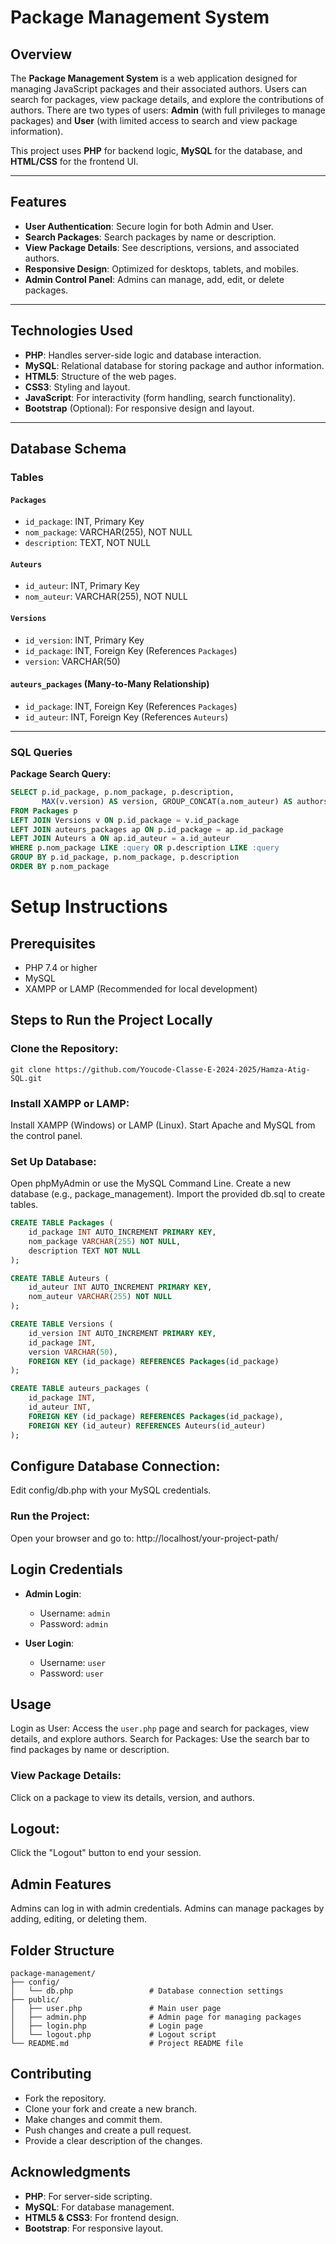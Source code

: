 # Package Management System

## Overview

The **Package Management System** is a web application designed for managing JavaScript packages and their associated authors. Users can search for packages, view package details, and explore the contributions of authors. There are two types of users: **Admin** (with full privileges to manage packages) and **User** (with limited access to search and view package information).

This project uses **PHP** for backend logic, **MySQL** for the database, and **HTML/CSS** for the frontend UI.

---

## Features

- **User Authentication**: Secure login for both Admin and User.
- **Search Packages**: Search packages by name or description.
- **View Package Details**: See descriptions, versions, and associated authors.
- **Responsive Design**: Optimized for desktops, tablets, and mobiles.
- **Admin Control Panel**: Admins can manage, add, edit, or delete packages.

---

## Technologies Used

- **PHP**: Handles server-side logic and database interaction.
- **MySQL**: Relational database for storing package and author information.
- **HTML5**: Structure of the web pages.
- **CSS3**: Styling and layout.
- **JavaScript**: For interactivity (form handling, search functionality).
- **Bootstrap** (Optional): For responsive design and layout.

---

## Database Schema

### Tables

#### `Packages`
- `id_package`: INT, Primary Key
- `nom_package`: VARCHAR(255), NOT NULL
- `description`: TEXT, NOT NULL

#### `Auteurs`
- `id_auteur`: INT, Primary Key
- `nom_auteur`: VARCHAR(255), NOT NULL

#### `Versions`
- `id_version`: INT, Primary Key
- `id_package`: INT, Foreign Key (References `Packages`)
- `version`: VARCHAR(50)

#### `auteurs_packages` (Many-to-Many Relationship)
- `id_package`: INT, Foreign Key (References `Packages`)
- `id_auteur`: INT, Foreign Key (References `Auteurs`)

---

### SQL Queries

**Package Search Query:**
```sql
SELECT p.id_package, p.nom_package, p.description, 
       MAX(v.version) AS version, GROUP_CONCAT(a.nom_auteur) AS authors
FROM Packages p
LEFT JOIN Versions v ON p.id_package = v.id_package
LEFT JOIN auteurs_packages ap ON p.id_package = ap.id_package
LEFT JOIN Auteurs a ON ap.id_auteur = a.id_auteur
WHERE p.nom_package LIKE :query OR p.description LIKE :query
GROUP BY p.id_package, p.nom_package, p.description
ORDER BY p.nom_package
```
# Setup Instructions

## Prerequisites
- PHP 7.4 or higher
- MySQL
- XAMPP or LAMP (Recommended for local development)

## Steps to Run the Project Locally

### Clone the Repository:
```
git clone https://github.com/Youcode-Classe-E-2024-2025/Hamza-Atig-SQL.git
```

### Install XAMPP or LAMP:
Install XAMPP (Windows) or LAMP (Linux).
Start Apache and MySQL from the control panel.
### Set Up Database:
Open phpMyAdmin or use the MySQL Command Line.
Create a new database (e.g., package_management).
Import the provided db.sql to create tables.

```sql
CREATE TABLE Packages (
    id_package INT AUTO_INCREMENT PRIMARY KEY,
    nom_package VARCHAR(255) NOT NULL,
    description TEXT NOT NULL
);

CREATE TABLE Auteurs (
    id_auteur INT AUTO_INCREMENT PRIMARY KEY,
    nom_auteur VARCHAR(255) NOT NULL
);

CREATE TABLE Versions (
    id_version INT AUTO_INCREMENT PRIMARY KEY,
    id_package INT,
    version VARCHAR(50),
    FOREIGN KEY (id_package) REFERENCES Packages(id_package)
);

CREATE TABLE auteurs_packages (
    id_package INT,
    id_auteur INT,
    FOREIGN KEY (id_package) REFERENCES Packages(id_package),
    FOREIGN KEY (id_auteur) REFERENCES Auteurs(id_auteur)
);

```

## Configure Database Connection:
Edit config/db.php with your MySQL credentials.
### Run the Project:
Open your browser and go to: http://localhost/your-project-path/
## Login Credentials

- **Admin Login**:
  - Username: `admin`
  - Password: `admin`

- **User Login**:
  - Username: `user`
  - Password: `user`
## Usage
Login as User:
Access the `user.php` page and search for packages, view details, and explore authors.
Search for Packages:
Use the search bar to find packages by name or description.
### View Package Details:
Click on a package to view its details, version, and authors.
## Logout:
Click the "Logout" button to end your session.
## Admin Features
Admins can log in with admin credentials.
Admins can manage packages by adding, editing, or deleting them.
## Folder Structure
```plainetext
package-management/
├── config/
│   └── db.php                 # Database connection settings
├── public/
│   ├── user.php               # Main user page
│   ├── admin.php              # Admin page for managing packages
│   ├── login.php              # Login page
│   └── logout.php             # Logout script
└── README.md                  # Project README file
```
## Contributing
- Fork the repository.
- Clone your fork and create a new branch.
- Make changes and commit them.
- Push changes and create a pull request.
- Provide a clear description of the changes.

## Acknowledgments
- **PHP**: For server-side scripting.
- **MySQL**: For database management.
- **HTML5 & CSS3**: For frontend design.
- **Bootstrap**: For responsive layout.
